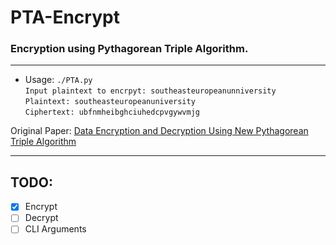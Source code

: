 # PTA-Encrypt
### Encryption using Pythagorean Triple Algorithm.
---

- Usage: `./PTA.py`  
`Input plaintext to encrpyt: southeasteuropeanunniversity`  
`Plaintext: southeasteuropeanuniversity`  
`Ciphertext: ubfnmheibghciuhedcpvgywvmjg`

Original Paper: [Data Encryption and Decryption Using New Pythagorean Triple Algorithm](www.iaeng.org/publication/WCE2014/WCE2014_pp516-519.pdf)

---
## TODO:
- [X] Encrypt
- [ ] Decrypt
- [ ] CLI Arguments
